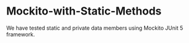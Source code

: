# Mockito-with-Static-Methods
We have tested static and private data members using Mockito JUnit 5 framework. 
